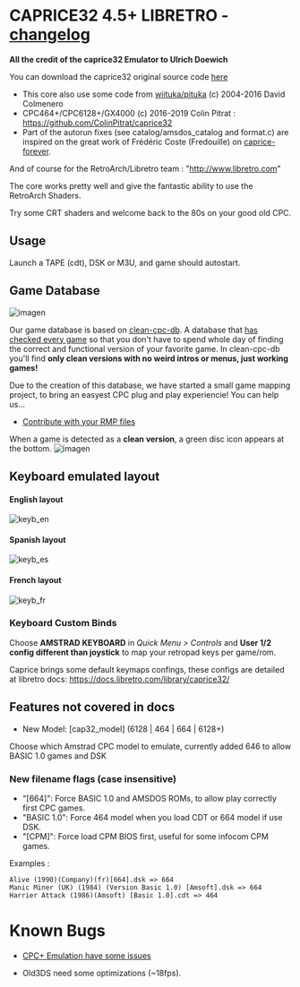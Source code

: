 # CAPRICE32 4.5+ LIBRETRO - [changelog](CHANGES.md)

**All the credit of the caprice32 Emulator to Ulrich Doewich**

You can download the caprice32 original source code [here](http://sourceforge.net/projects/caprice32/)

* This core also use some code from [wiituka/pituka](http://code.google.com/p/wiituka/) (c) 2004-2016 David Colmenero
* CPC464+/CPC6128+/GX4000 (c) 2016-2019 Colin Pitrat : https://github.com/ColinPitrat/caprice32
* Part of the autorun fixes (see catalog/amsdos_catalog and format.c) are inspired on the great work of Frédéric Coste (Fredouille) on [caprice-forever](https://www.cpc-power.com/cpcarchives/index.php?page=articles&num=445).

And of course for the RetroArch/Libretro team : "http://www.libretro.com"

The core works pretty well and give the fantastic ability to use the RetroArch Shaders.

Try some CRT shaders and welcome back to the 80s on your good old CPC.

## Usage

Launch a TAPE (cdt), DSK or M3U, and game should autostart.


## Game Database

![imagen](https://user-images.githubusercontent.com/560310/172238790-09ca924a-099c-4c45-a0be-1738b8d6fa6f.png)

Our game database is based on [clean-cpc-db](https://github.com/clean-cpc-db). A database that [has checked every game](https://github.com/libretro/libretro-cap32/issues/112) so that you don't have to spend whole day of finding the correct and functional version of your favorite game. In clean-cpc-db you'll find **only clean versions with no weird intros or menus, just working games!**

Due to the creation of this database, we have started a small game mapping project, to bring an easyest CPC plug and play experiencie! You can help us...

* [Contribute with your RMP files](https://github.com/libretro/libretro-cap32/wiki/%5Bcolaborate%5D-create-a-new-RMP-for-your-favorite-game!)

When a game is detected as a **clean version**, a green disc icon appears at the bottom.
![imagen](https://user-images.githubusercontent.com/560310/172237853-0a18ebee-be5e-4dec-90fa-e4ca7b77a2d7.png)


## Keyboard emulated layout
#### English layout
![keyb_en](https://user-images.githubusercontent.com/560310/54316312-abdeb180-45e0-11e9-9063-faf78fec9d6d.png)
#### Spanish layout
![keyb_es](https://user-images.githubusercontent.com/560310/54316295-9ff2ef80-45e0-11e9-9ae4-a2e3fb064600.png)
#### French layout
![keyb_fr](https://user-images.githubusercontent.com/560310/54316280-97021e00-45e0-11e9-91b5-da73a87534d6.png)


### Keyboard Custom Binds
Choose **AMSTRAD KEYBOARD** in _Quick Menu > Controls_ and **User 1/2 config different than joystick** to map your retropad keys per game/rom.

Caprice brings some default keymaps confings, these configs are detailed at libretro docs: https://docs.libretro.com/library/caprice32/

## Features not covered in docs

 * New Model: [cap32_model] (6128 | 464 | 664 | 6128+)

Choose which Amstrad CPC model to emulate, currently added 646 to allow BASIC 1.0 games and DSK

### New filename flags (case insensitive)

* "[664]": Force BASIC 1.0 and AMSDOS ROMs, to allow play correctly first CPC games.
* "BASIC 1.0": Force 464 model when you load CDT or 664 model if use DSK.
* "[CPM]": Force load CPM BIOS first, useful for some infocom CPM games.

Examples :

```
Alive (1990)(Company)(fr)[664].dsk => 664
Manic Miner (UK) (1984) (Version Basic 1.0) [Amsoft].dsk => 664
Harrier Attack (1986)(Amsoft) [Basic 1.0].cdt => 464
```

# Known Bugs

- [CPC+ Emulation have some issues](https://github.com/libretro/libretro-cap32/issues/59)

- Old3DS need some optimizations (~18fps).

